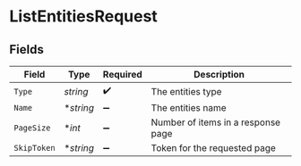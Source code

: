 # ListEntitiesRequest


## Fields

| Field                              | Type                               | Required                           | Description                        |
| ---------------------------------- | ---------------------------------- | ---------------------------------- | ---------------------------------- |
| `Type`                             | *string*                           | :heavy_check_mark:                 | The entities type                  |
| `Name`                             | **string*                          | :heavy_minus_sign:                 | The entities name                  |
| `PageSize`                         | **int*                             | :heavy_minus_sign:                 | Number of items in a response page |
| `SkipToken`                        | **string*                          | :heavy_minus_sign:                 | Token for the requested page       |